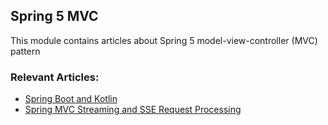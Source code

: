## Spring 5 MVC

This module contains articles about Spring 5 model-view-controller (MVC) pattern 

### Relevant Articles:
- [Spring Boot and Kotlin](http://www.baeldung.com/spring-boot-kotlin)
- [Spring MVC Streaming and SSE Request Processing](https://www.baeldung.com/spring-mvc-sse-streams)
